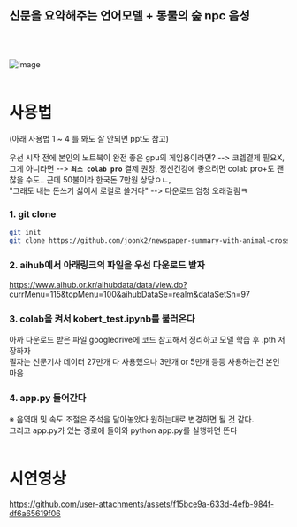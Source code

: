 ## 신문을 요약해주는 언어모델 + 동물의 숲 npc 음성 
<br><br>

![image](https://github.com/user-attachments/assets/8dde5764-820c-4fe3-a13e-4430fca8a7c5)
<br><br>

# 사용법
(아래 사용법 1 ~ 4 를 봐도 잘 안되면 ppt도 참고)

우선 시작 전에 본인의 노트북이 완전 좋은 gpu의 게임용이라면? --> 코렙결제 필요X, <br>
그게 아니라면 --> **`최소 colab pro`** 결제 권장, 정신건강에 좋으려면 colab pro+도 괜찮을 수도.. 근데 50불이라 한국돈 7만원 상당ㅇㄴ, <br>
"그래도 내는 돈쓰기 싫어서 로컬로 쓸거다" --> 다운로드 엄청 오래걸림ㅋ <br>


### 1. git clone
```bash
git init
git clone https://github.com/joonk2/newspaper-summary-with-animal-crossing.git

```

### 2. aihub에서 아래링크의 파일을 우선 다운로드 받자
https://www.aihub.or.kr/aihubdata/data/view.do?currMenu=115&topMenu=100&aihubDataSe=realm&dataSetSn=97

### 3. colab을 켜서 kobert_test.ipynb를 불러온다
아까 다운로드 받은 파일 googledrive에 코드 참고해서 정리하고 모델 학습 후 .pth 저장하자<br>
필자는 신문기사 데이터 27만개 다 사용했으나 3만개 or 5만개 등등 사용하는건 본인 마음

### 4. app.py 들어간다
※ 음역대 및 속도 조절은 주석을 달아놓았다 원하는대로 변경하면 될 것 같다. <br>
그리고 app.py가 있는 경로에 들어와 python app.py를 실행하면 뜬다 <br><br>

# 시연영상
https://github.com/user-attachments/assets/f15bce9a-633d-4efb-984f-df6a65619f06

